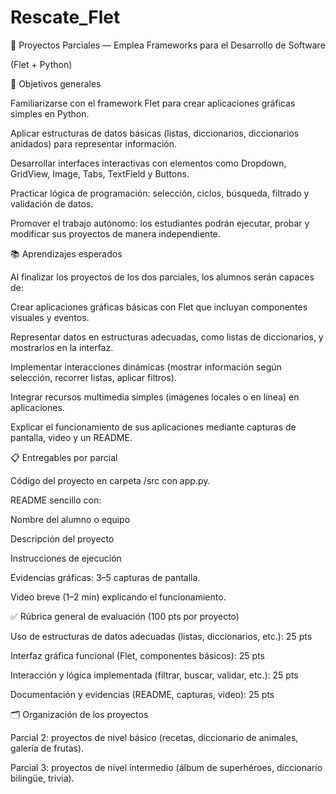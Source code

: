 # Rescate_Flet

📘 Proyectos Parciales — Emplea Frameworks para el Desarrollo de Software

(Flet + Python)

🎯 Objetivos generales

Familiarizarse con el framework Flet para crear aplicaciones gráficas simples en Python.

Aplicar estructuras de datos básicas (listas, diccionarios, diccionarios anidados) para representar información.

Desarrollar interfaces interactivas con elementos como Dropdown, GridView, Image, Tabs, TextField y Buttons.

Practicar lógica de programación: selección, ciclos, búsqueda, filtrado y validación de datos.

Promover el trabajo autónomo: los estudiantes podrán ejecutar, probar y modificar sus proyectos de manera independiente.

📚 Aprendizajes esperados

Al finalizar los proyectos de los dos parciales, los alumnos serán capaces de:

Crear aplicaciones gráficas básicas con Flet que incluyan componentes visuales y eventos.

Representar datos en estructuras adecuadas, como listas de diccionarios, y mostrarlos en la interfaz.

Implementar interacciones dinámicas (mostrar información según selección, recorrer listas, aplicar filtros).

Integrar recursos multimedia simples (imágenes locales o en línea) en aplicaciones.

Explicar el funcionamiento de sus aplicaciones mediante capturas de pantalla, video y un README.

📋 Entregables por parcial

Código del proyecto en carpeta /src con app.py.

README sencillo con:

Nombre del alumno o equipo

Descripción del proyecto

Instrucciones de ejecución

Evidencias gráficas: 3–5 capturas de pantalla.

Video breve (1–2 min) explicando el funcionamiento.

✅ Rúbrica general de evaluación (100 pts por proyecto)

Uso de estructuras de datos adecuadas (listas, diccionarios, etc.): 25 pts

Interfaz gráfica funcional (Flet, componentes básicos): 25 pts

Interacción y lógica implementada (filtrar, buscar, validar, etc.): 25 pts

Documentación y evidencias (README, capturas, video): 25 pts

🗂️ Organización de los proyectos

Parcial 2: proyectos de nivel básico (recetas, diccionario de animales, galería de frutas).

Parcial 3: proyectos de nivel intermedio (álbum de superhéroes, diccionario bilingüe, trivia).
